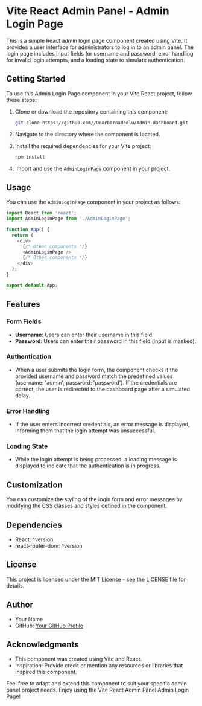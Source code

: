 # Vite React Admin Panel - Admin Login Page

This is a simple React admin login page component created using Vite. It provides a user interface for administrators to log in to an admin panel. The login page includes input fields for username and password, error handling for invalid login attempts, and a loading state to simulate authentication.

## Getting Started

To use this Admin Login Page component in your Vite React project, follow these steps:

1. Clone or download the repository containing this component:

   ```bash
   git clone https://github.com//Dearbornadeolu/Admin-dashboard.git
   ```

2. Navigate to the directory where the component is located.

3. Install the required dependencies for your Vite project:

   ```bash
   npm install
   ```

4. Import and use the `AdminLoginPage` component in your project.

## Usage

You can use the `AdminLoginPage` component in your project as follows:

```javascript
import React from 'react';
import AdminLoginPage from './AdminLoginPage';

function App() {
  return (
    <div>
      {/* Other components */}
      <AdminLoginPage />
      {/* Other components */}
    </div>
  );
}

export default App;
```

## Features

### Form Fields

- **Username**: Users can enter their username in this field.
- **Password**: Users can enter their password in this field (input is masked).

### Authentication

- When a user submits the login form, the component checks if the provided username and password match the predefined values (username: 'admin', password: 'password'). If the credentials are correct, the user is redirected to the dashboard page after a simulated delay.

### Error Handling

- If the user enters incorrect credentials, an error message is displayed, informing them that the login attempt was unsuccessful.

### Loading State

- While the login attempt is being processed, a loading message is displayed to indicate that the authentication is in progress.

## Customization

You can customize the styling of the login form and error messages by modifying the CSS classes and styles defined in the component.

## Dependencies

- React: ^version
- react-router-dom: ^version

## License

This project is licensed under the MIT License - see the [LICENSE](LICENSE) file for details.

## Author

- Your Name
- GitHub: [Your GitHub Profile](https://github.com/your-github-username)

## Acknowledgments

- This component was created using Vite and React.
- Inspiration: Provide credit or mention any resources or libraries that inspired this component.

Feel free to adapt and extend this component to suit your specific admin panel project needs. Enjoy using the Vite React Admin Panel Admin Login Page!
